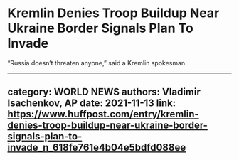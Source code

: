 # Kremlin Denies Troop Buildup Near Ukraine Border Signals Plan To Invade

“Russia doesn’t threaten anyone,” said a Kremlin spokesman.

---
category: WORLD NEWS
authors: Vladimir Isachenkov, AP
date: 2021-11-13
link: https://www.huffpost.com/entry/kremlin-denies-troop-buildup-near-ukraine-border-signals-plan-to-invade_n_618fe761e4b04e5bdfd088ee
---
